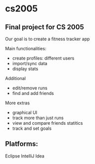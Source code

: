 # cs2005
## Final project for CS 2005

Our goal is to create a fitness tracker app

Main functionalities: 
- create profiles: different users
- import/sync data
- display stats

Additional
- edit/remove runs
- find and add friends

More extras
- graphical UI
- track more than just runs
- view and compare friends statitics
- track and set goals


## Platforms:
Eclipse
IntelliJ Idea
